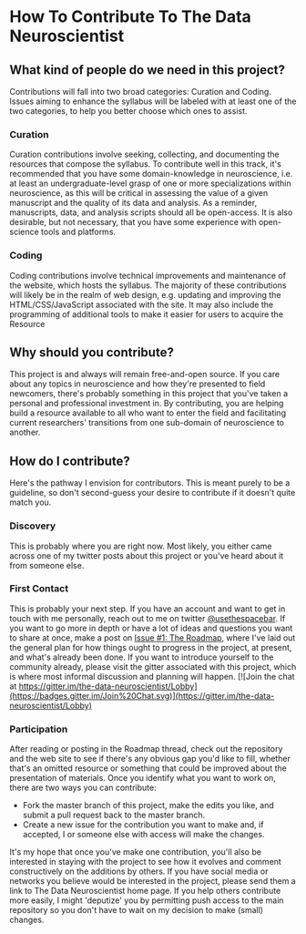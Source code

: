 
# How To Contribute To The Data Neuroscientist

## What kind of people do we need in this project?
Contributions will fall into two broad categories: Curation and Coding. Issues aiming to enhance the syllabus will be labeled with at least one of the two categories, to help you better choose which ones to assist.

### Curation
Curation contributions involve seeking, collecting, and documenting the resources that compose the syllabus. To contribute well in this track, it's recommended that you have some domain-knowledge in neuroscience, i.e. at least an undergraduate-level grasp of one or more specializations within neuroscience, as this will be critical in assessing the value of a given manuscript and the quality of its data and analysis. As a reminder, manuscripts, data, and analysis scripts should all be open-access. It is also desirable, but not necessary, that you have some experience with open-science tools and platforms.

### Coding
Coding contributions involve technical improvements and maintenance of the website, which hosts the syllabus. The majority of these contributions will likely be in the realm of web design, e.g. updating and improving the HTML/CSS/JavaScript associated with the site. It may also include the programming of additional tools to make it easier for users to acquire the Resource

## Why should you contribute?
This project is and always will remain free-and-open source. If you care about any topics in neuroscience and how they're presented to field newcomers, there's probably something in this project that you've taken a personal and professional investment in. By contributing, you are helping build a resource available to all who want to enter the field and facilitating current researchers' transitions from one sub-domain of neuroscience to another.

## How do I contribute?

Here's the pathway I envision for contributors. This is meant purely to be a guideline, so don't second-guess your desire to contribute if it doesn't quite match you.

### Discovery
This is probably where you are right now. Most likely, you either came across one of my twitter posts about this project or you've heard about it from someone else.

### First Contact
This is probably your next step. If you have an account and want to get in touch with me personally, reach out to me on twitter [\@usethespacebar](https://twitter.com/usethespacebar). If you want to go more in depth or have a lot of ideas and questions you want to share at once, make a post on [Issue #1: The Roadmap](https://github.com/GrantRVD/data-neuroscience/issues/1), where I've laid out the general plan for how things ought to progress in the project, at present, and what's already been done. If you want to introduce yourself to the community already, please visit the gitter associated with this project, which is where most informal discussion and planning will happen.
[![Join the chat at https://gitter.im/the-data-neuroscientist/Lobby](https://badges.gitter.im/Join%20Chat.svg)](https://gitter.im/the-data-neuroscientist/Lobby)


### Participation
After reading or posting in the Roadmap thread, check out the repository and the web site to see if there's any obvious gap you'd like to fill, whether that's an omitted resource or something that could be improved about the presentation of materials. Once you identify what you want to work on, there are two ways you can contribute:

*   Fork the master branch of this project, make the edits you like, and submit a pull request back to the master branch.
*   Create a new issue for the contribution you want to make and, if accepted, I or someone else with access will make the changes.

It's my hope that once you've make one contribution, you'll also be interested in staying with the project to see how it evolves and comment constructively on the additions by others. If you have social media or networks you believe would be interested in the project, please send them a link to The Data Neuroscientist home page. If you help others contribute more easily, I might 'deputize' you by permitting push access to the main repository so you don't have to wait on my decision to make (small) changes.
